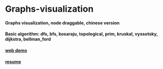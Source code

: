 # Graphs-visualization
#### Graphs visualization, node draggable, chinese version
#### Basic algorithm: dfs, bfs, kosaraju, topological, prim, kruskal, vyssotsky, dijkstra, bellman_ford
#### <a href="https://akinokoika.github.io/Graphs-visualization/project/">web demo</a>
#### <a href="https://akinokoika.github.io/Graphs-visualization/project/test.html">resume</a>
